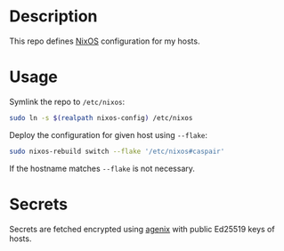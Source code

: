 # Description

This repo defines [NixOS](https://nixos.org/nixos/) configuration for my hosts.

# Usage

Symlink the repo to `/etc/nixos`:
```bash
sudo ln -s $(realpath nixos-config) /etc/nixos
```
Deploy the configuration for given host using `--flake`:
```bash
sudo nixos-rebuild switch --flake '/etc/nixos#caspair'
```
If the hostname matches `--flake` is not necessary.

# Secrets

Secrets are fetched encrypted using [agenix](https://github.com/ryantm/agenix) with public Ed25519 keys of hosts.
